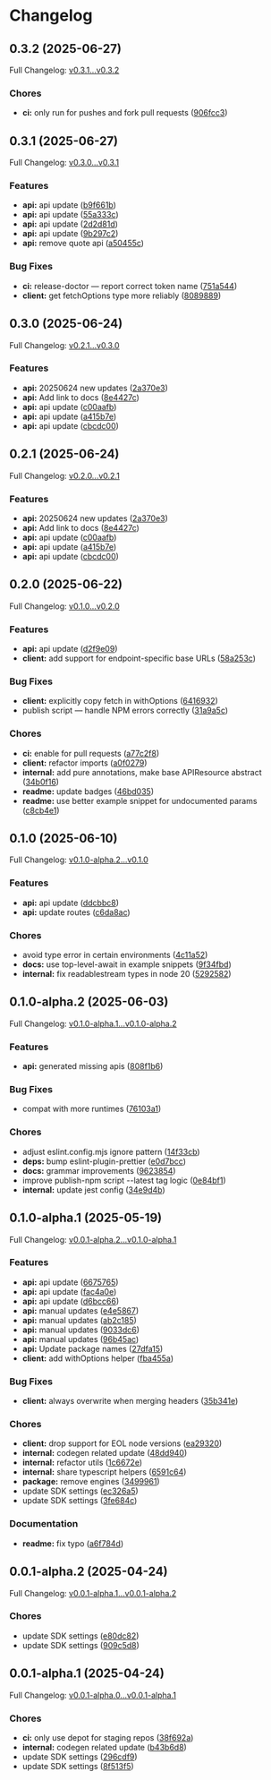 # Changelog

## 0.3.2 (2025-06-27)

Full Changelog: [v0.3.1...v0.3.2](https://github.com/dinaricrypto/dinari-api-sdk-typescript/compare/v0.3.1...v0.3.2)

### Chores

* **ci:** only run for pushes and fork pull requests ([906fcc3](https://github.com/dinaricrypto/dinari-api-sdk-typescript/commit/906fcc313cf8ce8cdefe6976eb69306529ec55ad))

## 0.3.1 (2025-06-27)

Full Changelog: [v0.3.0...v0.3.1](https://github.com/dinaricrypto/dinari-api-sdk-typescript/compare/v0.3.0...v0.3.1)

### Features

* **api:** api update ([b9f661b](https://github.com/dinaricrypto/dinari-api-sdk-typescript/commit/b9f661bbe06e425925b894fa6db47a7b722ea2e3))
* **api:** api update ([55a333c](https://github.com/dinaricrypto/dinari-api-sdk-typescript/commit/55a333ca0a40b0d534e5438dc66fc71616ebcf37))
* **api:** api update ([2d2d81d](https://github.com/dinaricrypto/dinari-api-sdk-typescript/commit/2d2d81d159f60097f5da3c5a7b95b2a8977797b1))
* **api:** api update ([9b297c2](https://github.com/dinaricrypto/dinari-api-sdk-typescript/commit/9b297c2afc1c8a066bfc18754106e9001cee4d15))
* **api:** remove quote api ([a50455c](https://github.com/dinaricrypto/dinari-api-sdk-typescript/commit/a50455ce48302b6debc5878e2aa31ea9d1ef472f))


### Bug Fixes

* **ci:** release-doctor — report correct token name ([751a544](https://github.com/dinaricrypto/dinari-api-sdk-typescript/commit/751a5446274505dba7e15a23828777f67ad85773))
* **client:** get fetchOptions type more reliably ([8089889](https://github.com/dinaricrypto/dinari-api-sdk-typescript/commit/8089889d036c5e627bd3982f29715792c212148b))

## 0.3.0 (2025-06-24)

Full Changelog: [v0.2.1...v0.3.0](https://github.com/dinaricrypto/dinari-api-sdk-typescript/compare/v0.2.1...v0.3.0)

### Features

* **api:** 20250624 new updates ([2a370e3](https://github.com/dinaricrypto/dinari-api-sdk-typescript/commit/2a370e37a5fa11f909c593b6ace676c0b572e74e))
* **api:** Add link to docs ([8e4427c](https://github.com/dinaricrypto/dinari-api-sdk-typescript/commit/8e4427c54e04a35043cb21883ff7ee9a3fab5ab0))
* **api:** api update ([c00aafb](https://github.com/dinaricrypto/dinari-api-sdk-typescript/commit/c00aafb27e3de0f7902505690b0e80cafef5d989))
* **api:** api update ([a415b7e](https://github.com/dinaricrypto/dinari-api-sdk-typescript/commit/a415b7e2de4b28e3e714b41922118d9edb966607))
* **api:** api update ([cbcdc00](https://github.com/dinaricrypto/dinari-api-sdk-typescript/commit/cbcdc004124efcb704c95cf518956dcc90f74a1e))

## 0.2.1 (2025-06-24)

Full Changelog: [v0.2.0...v0.2.1](https://github.com/dinaricrypto/dinari-api-sdk-typescript/compare/v0.2.0...v0.2.1)

### Features

* **api:** 20250624 new updates ([2a370e3](https://github.com/dinaricrypto/dinari-api-sdk-typescript/commit/2a370e37a5fa11f909c593b6ace676c0b572e74e))
* **api:** Add link to docs ([8e4427c](https://github.com/dinaricrypto/dinari-api-sdk-typescript/commit/8e4427c54e04a35043cb21883ff7ee9a3fab5ab0))
* **api:** api update ([c00aafb](https://github.com/dinaricrypto/dinari-api-sdk-typescript/commit/c00aafb27e3de0f7902505690b0e80cafef5d989))
* **api:** api update ([a415b7e](https://github.com/dinaricrypto/dinari-api-sdk-typescript/commit/a415b7e2de4b28e3e714b41922118d9edb966607))
* **api:** api update ([cbcdc00](https://github.com/dinaricrypto/dinari-api-sdk-typescript/commit/cbcdc004124efcb704c95cf518956dcc90f74a1e))

## 0.2.0 (2025-06-22)

Full Changelog: [v0.1.0...v0.2.0](https://github.com/dinaricrypto/dinari-api-sdk-typescript/compare/v0.1.0...v0.2.0)

### Features

* **api:** api update ([d2f9e09](https://github.com/dinaricrypto/dinari-api-sdk-typescript/commit/d2f9e09b5ba11425785098f6d499ccd40839911d))
* **client:** add support for endpoint-specific base URLs ([58a253c](https://github.com/dinaricrypto/dinari-api-sdk-typescript/commit/58a253c29986e7bc52eee7cc198155ffc4b9ed76))


### Bug Fixes

* **client:** explicitly copy fetch in withOptions ([6416932](https://github.com/dinaricrypto/dinari-api-sdk-typescript/commit/6416932a357f417e96b834d555e603916be489f8))
* publish script — handle NPM errors correctly ([31a9a5c](https://github.com/dinaricrypto/dinari-api-sdk-typescript/commit/31a9a5c89c37a70587615a21dd9d2202c95f71b0))


### Chores

* **ci:** enable for pull requests ([a77c2f8](https://github.com/dinaricrypto/dinari-api-sdk-typescript/commit/a77c2f8f48ac8df849a988207389321715d74043))
* **client:** refactor imports ([a0f0279](https://github.com/dinaricrypto/dinari-api-sdk-typescript/commit/a0f02792c56be3c8b7fe6c74c7d86056ddf1eaf8))
* **internal:** add pure annotations, make base APIResource abstract ([34b0f16](https://github.com/dinaricrypto/dinari-api-sdk-typescript/commit/34b0f160ae826fbb25d72414d479a89fe86e91be))
* **readme:** update badges ([46bd035](https://github.com/dinaricrypto/dinari-api-sdk-typescript/commit/46bd035c22d55a48efdd7a6ed19b760051c3d6ab))
* **readme:** use better example snippet for undocumented params ([c8cb4e1](https://github.com/dinaricrypto/dinari-api-sdk-typescript/commit/c8cb4e1e301f29e139c0559e80331f745884cbb6))

## 0.1.0 (2025-06-10)

Full Changelog: [v0.1.0-alpha.2...v0.1.0](https://github.com/dinaricrypto/dinari-api-sdk-typescript/compare/v0.1.0-alpha.2...v0.1.0)

### Features

* **api:** api update ([ddcbbc8](https://github.com/dinaricrypto/dinari-api-sdk-typescript/commit/ddcbbc8c7dd3ac8e76d4ed3ab1af88e49205e500))
* **api:** update routes ([c6da8ac](https://github.com/dinaricrypto/dinari-api-sdk-typescript/commit/c6da8ac7d455f6beafae900f45e262187f0fe865))


### Chores

* avoid type error in certain environments ([4c11a52](https://github.com/dinaricrypto/dinari-api-sdk-typescript/commit/4c11a522a17b891ee9152a6cfd5b8de5e6b50987))
* **docs:** use top-level-await in example snippets ([9f34fbd](https://github.com/dinaricrypto/dinari-api-sdk-typescript/commit/9f34fbdb7d9812a751cefaede98141a4a38adb2f))
* **internal:** fix readablestream types in node 20 ([5292582](https://github.com/dinaricrypto/dinari-api-sdk-typescript/commit/52925822c209ee73c8ec4d5efa0f213bc587f333))

## 0.1.0-alpha.2 (2025-06-03)

Full Changelog: [v0.1.0-alpha.1...v0.1.0-alpha.2](https://github.com/dinaricrypto/dinari-api-sdk-typescript/compare/v0.1.0-alpha.1...v0.1.0-alpha.2)

### Features

* **api:** generated missing apis ([808f1b6](https://github.com/dinaricrypto/dinari-api-sdk-typescript/commit/808f1b62dfb3cfb628db584e41aa47c0f2d8fe14))


### Bug Fixes

* compat with more runtimes ([76103a1](https://github.com/dinaricrypto/dinari-api-sdk-typescript/commit/76103a1c97d32664cc2fb2d8fd83a4fd5bffc9de))


### Chores

* adjust eslint.config.mjs ignore pattern ([14f33cb](https://github.com/dinaricrypto/dinari-api-sdk-typescript/commit/14f33cb27a8aedc93934dcafaab715f405852987))
* **deps:** bump eslint-plugin-prettier ([e0d7bcc](https://github.com/dinaricrypto/dinari-api-sdk-typescript/commit/e0d7bccd8815c63ca5d33eda673d31cabaadd0f9))
* **docs:** grammar improvements ([9623854](https://github.com/dinaricrypto/dinari-api-sdk-typescript/commit/962385421797eca54c7e202a88536b43d977ca5a))
* improve publish-npm script --latest tag logic ([0e84bf1](https://github.com/dinaricrypto/dinari-api-sdk-typescript/commit/0e84bf1d36b980f34a5f69ebaa490e801e4b082f))
* **internal:** update jest config ([34e9d4b](https://github.com/dinaricrypto/dinari-api-sdk-typescript/commit/34e9d4b035bddcb5a71dddc14fd2013547462c44))

## 0.1.0-alpha.1 (2025-05-19)

Full Changelog: [v0.0.1-alpha.2...v0.1.0-alpha.1](https://github.com/dinaricrypto/dinari-api-sdk-typescript/compare/v0.0.1-alpha.2...v0.1.0-alpha.1)

### Features

* **api:** api update ([6675765](https://github.com/dinaricrypto/dinari-api-sdk-typescript/commit/6675765381bbb19a4741e6be70ddc92fca50b53d))
* **api:** api update ([fac4a0e](https://github.com/dinaricrypto/dinari-api-sdk-typescript/commit/fac4a0e1f270bbd85383042c6af96fe7c1f669cf))
* **api:** api update ([d6bcc66](https://github.com/dinaricrypto/dinari-api-sdk-typescript/commit/d6bcc663755e2e62e8a45e24df5b2218a7bd03a4))
* **api:** manual updates ([e4e5867](https://github.com/dinaricrypto/dinari-api-sdk-typescript/commit/e4e5867d81a5403fd3a609044b330ca0d85b6144))
* **api:** manual updates ([ab2c185](https://github.com/dinaricrypto/dinari-api-sdk-typescript/commit/ab2c185d230fb916c141bdf5c0e21a55eaf392bb))
* **api:** manual updates ([9033dc6](https://github.com/dinaricrypto/dinari-api-sdk-typescript/commit/9033dc6f676ef923a3554b5289a8ce7d4345ad56))
* **api:** manual updates ([96b45ac](https://github.com/dinaricrypto/dinari-api-sdk-typescript/commit/96b45acfcf5d3d40e79085019c22a19a56b9885e))
* **api:** Update package names ([27dfa15](https://github.com/dinaricrypto/dinari-api-sdk-typescript/commit/27dfa15f40f84634bc73575c50feaa7033be6786))
* **client:** add withOptions helper ([fba455a](https://github.com/dinaricrypto/dinari-api-sdk-typescript/commit/fba455a9aae6ee84ff1b5cd70cee351a071e2757))


### Bug Fixes

* **client:** always overwrite when merging headers ([35b341e](https://github.com/dinaricrypto/dinari-api-sdk-typescript/commit/35b341e818114710196246ace306923c77359ff0))


### Chores

* **client:** drop support for EOL node versions ([ea29320](https://github.com/dinaricrypto/dinari-api-sdk-typescript/commit/ea2932081630b71cf0612624c41bcfa4d332bbc7))
* **internal:** codegen related update ([48dd940](https://github.com/dinaricrypto/dinari-api-sdk-typescript/commit/48dd940a112cb19c97ac938ebb6c2b2f57c04013))
* **internal:** refactor utils ([1c6672e](https://github.com/dinaricrypto/dinari-api-sdk-typescript/commit/1c6672efd6973971a67e749fa71ac5863c627749))
* **internal:** share typescript helpers ([6591c64](https://github.com/dinaricrypto/dinari-api-sdk-typescript/commit/6591c64350eca9f55e9d3987168f69d228ae89ff))
* **package:** remove engines ([3499961](https://github.com/dinaricrypto/dinari-api-sdk-typescript/commit/3499961a4c9186487f2ee873ffde2543d260bc39))
* update SDK settings ([ec326a5](https://github.com/dinaricrypto/dinari-api-sdk-typescript/commit/ec326a5c0e276db86597c99f3e2be378dd37f1bd))
* update SDK settings ([3fe684c](https://github.com/dinaricrypto/dinari-api-sdk-typescript/commit/3fe684cc44e55b8b6b16a30065a27ec27d46ad61))


### Documentation

* **readme:** fix typo ([a6f784d](https://github.com/dinaricrypto/dinari-api-sdk-typescript/commit/a6f784d70b23449f1704583a47fdee0a833e0528))

## 0.0.1-alpha.2 (2025-04-24)

Full Changelog: [v0.0.1-alpha.1...v0.0.1-alpha.2](https://github.com/dinaricrypto/dinari-api-sdk-typescript/compare/v0.0.1-alpha.1...v0.0.1-alpha.2)

### Chores

* update SDK settings ([e80dc82](https://github.com/dinaricrypto/dinari-api-sdk-typescript/commit/e80dc82f5159458d3b1cf0327ce2372001c10a2e))
* update SDK settings ([909c5d8](https://github.com/dinaricrypto/dinari-api-sdk-typescript/commit/909c5d82e7e630d9b68f5bf1e60a9fb2d391b22e))

## 0.0.1-alpha.1 (2025-04-24)

Full Changelog: [v0.0.1-alpha.0...v0.0.1-alpha.1](https://github.com/dinaricrypto/dinari-api-sdk-typescript/compare/v0.0.1-alpha.0...v0.0.1-alpha.1)

### Chores

* **ci:** only use depot for staging repos ([38f692a](https://github.com/dinaricrypto/dinari-api-sdk-typescript/commit/38f692a925c1cf0d2dd25a2b9aabd74fc4582d21))
* **internal:** codegen related update ([b43b6d8](https://github.com/dinaricrypto/dinari-api-sdk-typescript/commit/b43b6d8198b1da0a2a0d36bee03cd61d74914f95))
* update SDK settings ([296cdf9](https://github.com/dinaricrypto/dinari-api-sdk-typescript/commit/296cdf942cee515b68326915f73a9f3641f64f88))
* update SDK settings ([8f513f5](https://github.com/dinaricrypto/dinari-api-sdk-typescript/commit/8f513f532252b8e0284832d9b7b916efe3c32174))
